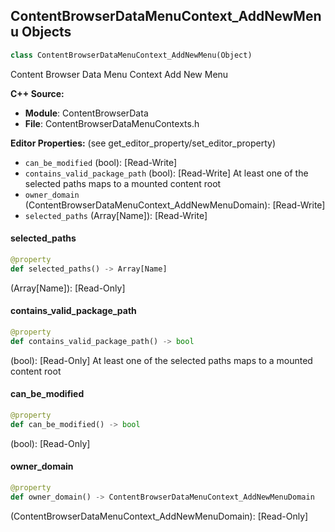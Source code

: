 ## ContentBrowserDataMenuContext_AddNewMenu Objects

```python
class ContentBrowserDataMenuContext_AddNewMenu(Object)
```

Content Browser Data Menu Context Add New Menu

**C++ Source:**

- **Module**: ContentBrowserData
- **File**: ContentBrowserDataMenuContexts.h

**Editor Properties:** (see get_editor_property/set_editor_property)

- ``can_be_modified`` (bool):  [Read-Write]
- ``contains_valid_package_path`` (bool):  [Read-Write] At least one of the selected paths maps to a mounted content root
- ``owner_domain`` (ContentBrowserDataMenuContext_AddNewMenuDomain):  [Read-Write]
- ``selected_paths`` (Array[Name]):  [Read-Write]

<a id="unreal.ContentBrowserDataMenuContext_AddNewMenu.selected_paths"></a>

#### selected_paths

```python
@property
def selected_paths() -> Array[Name]
```

(Array[Name]):  [Read-Only]

<a id="unreal.ContentBrowserDataMenuContext_AddNewMenu.contains_valid_package_path"></a>

#### contains_valid_package_path

```python
@property
def contains_valid_package_path() -> bool
```

(bool):  [Read-Only] At least one of the selected paths maps to a mounted content root

<a id="unreal.ContentBrowserDataMenuContext_AddNewMenu.can_be_modified"></a>

#### can_be_modified

```python
@property
def can_be_modified() -> bool
```

(bool):  [Read-Only]

<a id="unreal.ContentBrowserDataMenuContext_AddNewMenu.owner_domain"></a>

#### owner_domain

```python
@property
def owner_domain() -> ContentBrowserDataMenuContext_AddNewMenuDomain
```

(ContentBrowserDataMenuContext_AddNewMenuDomain):  [Read-Only]

<a id="unreal.ContentBrowserDataMenuContext_FolderMenu"></a>